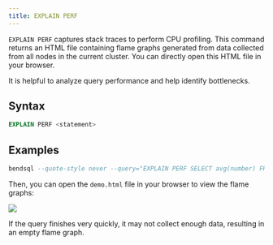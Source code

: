 ```yaml
---
title: EXPLAIN PERF
---
```


`EXPLAIN PERF` captures stack traces to perform CPU profiling. This command returns an HTML file containing flame graphs generated from data collected from all nodes in the current cluster. You can directly open this HTML file in your browser.

It is helpful to analyze query performance and help identify bottlenecks.

## Syntax

```sql
EXPLAIN PERF <statement>
```

## Examples

```sql
bendsql --quote-style never --query="EXPLAIN PERF SELECT avg(number) FROM numbers(10000000)" > demo.html
```

Then, you can open the `demo.html` file in your browser to view the flame graphs:

<img src="https://github.com/user-attachments/assets/07acfefa-a1c3-4c00-8c43-8ca1aafc3224"/>

If the query finishes very quickly, it may not collect enough data, resulting in an empty flame graph.